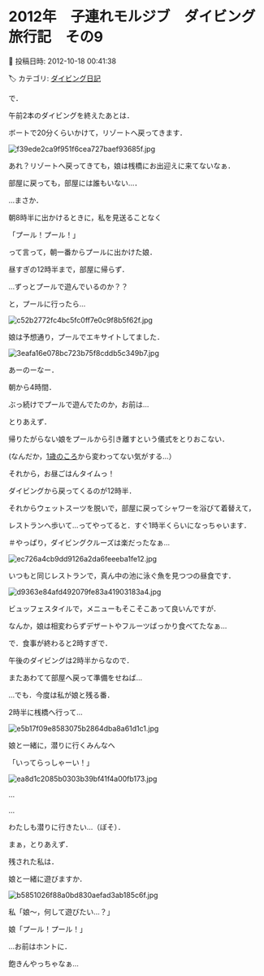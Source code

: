 # 2012年　子連れモルジブ　ダイビング旅行記　その9

📅 投稿日時: 2012-10-18 00:41:38

🏷️ カテゴリ: [ダイビング日記](ce3a7a8d424d112fce83ee85c81a0e344.md)

で．





午前2本のダイビングを終えたあとは．


ボートで20分くらいかけて，リゾートへ戻ってきます．




![f39ede2ca9f951f6cea727baef93685f.jpg](images/f39ede2ca9f951f6cea727baef93685f.jpg)




あれ？リゾートへ戻ってきても，娘は桟橋にお出迎えに来てないなぁ．


部屋に戻っても，部屋には誰もいない…．





…まさか．


朝8時半に出かけるときに，私を見送ることなく


「プール！プール！」


って言って，朝一番からプールに出かけた娘．


昼すぎの12時半まで，部屋に帰らず．


…ずっとプールで遊んでいるのか？？





と，プールに行ったら…




![c52b2772fc4bc5fc0ff7e0c9f8b5f62f.jpg](images/c52b2772fc4bc5fc0ff7e0c9f8b5f62f.jpg)




娘は予想通り，プールでエキサイトしてました．




![3eafa16e078bc723b75f8cddb5c349b7.jpg](images/3eafa16e078bc723b75f8cddb5c349b7.jpg)







あーのーなー．


朝から4時間．


ぶっ続けでプールで遊んでたのか，お前は…





とりあえず．


帰りたがらない娘をプールから引き離すという儀式をとりおこない．


(なんだか，[1歳のころ](d20120720.md)から変わってない気がする…）


それから，お昼ごはんタイムっ！





ダイビングから戻ってくるのが12時半．


それからウェットスーツを脱いで，部屋に戻ってシャワーを浴びて着替えて，


レストランへ歩いて…ってやってると．すぐ1時半くらいになっちゃいます．


＃やっぱり，ダイビングクルーズは楽だったなぁ…




![ec726a4cb9dd9126a2da6feeeba1fe12.jpg](images/ec726a4cb9dd9126a2da6feeeba1fe12.jpg)




いつもと同じレストランで，真ん中の池に泳ぐ魚を見つつの昼食です．




![d9363e84afd492079fe83a41903183a4.jpg](images/d9363e84afd492079fe83a41903183a4.jpg)




ビュッフェスタイルで，メニューもそこそこあって良いんですが．


なんか，娘は相変わらずデザートやフルーツばっかり食べてたなぁ…





で．食事が終わると2時すぎで．


午後のダイビングは2時半からなので．


またあわてて部屋へ戻って準備をせねば…





…でも．今度は私が娘と残る番．


2時半に桟橋へ行って…




![e5b17f09e8583075b2864dba8a61d1c1.jpg](images/e5b17f09e8583075b2864dba8a61d1c1.jpg)




娘と一緒に，潜りに行くみんなへ


「いってらっしゃーい！」




![ea8d1c2085b0303b39bf41f4a00fb173.jpg](images/ea8d1c2085b0303b39bf41f4a00fb173.jpg)




…


…


わたしも潜りに行きたい…（ぼそ）．





まぁ，とりあえず．


残された私は．


娘と一緒に遊びますか．




![b5851026f88a0bd830aefad3ab185c6f.jpg](images/b5851026f88a0bd830aefad3ab185c6f.jpg)







私「娘～，何して遊びたい…？」





娘「プール！プール！」





…お前はホントに．


飽きんやっちゃなぁ…
